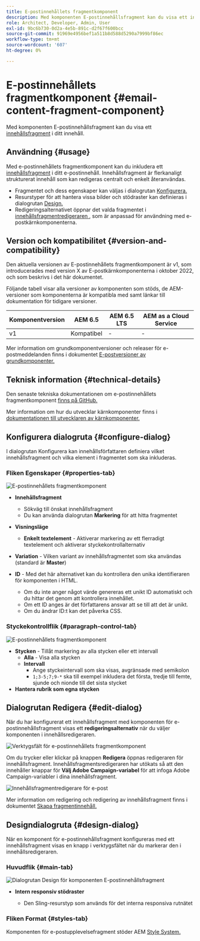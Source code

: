 ```yaml
---
title: E-postinnehållets fragmentkomponent
description: Med komponenten E-postinnehållsfragment kan du visa ett innehållsfragment i ditt innehåll.
role: Architect, Developer, Admin, User
exl-id: 9bc6b730-0d2a-4e5b-891c-d2f67f600bcc
source-git-commit: 91969e4956bef1a511b8d588d5290a7999bf86ec
workflow-type: tm+mt
source-wordcount: '607'
ht-degree: 0%

---
```



# E-postinnehållets fragmentkomponent {#email-content-fragment-component}

Med komponenten E-postinnehållsfragment kan du visa ett [innehållsfragment](https://experienceleague.adobe.com/docs/experience-manager-cloud-service/assets/content-fragments/content-fragments.html?lang=sv-SE) i ditt innehåll.

## Användning {#usage}

Med e-postinnehållets fragmentkomponent kan du inkludera ett [innehållsfragment](https://experienceleague.adobe.com/docs/experience-manager-cloud-service/assets/content-fragments/content-fragments.html?lang=sv-SE) i ditt e-postinnehåll. Innehållsfragment är flerkanaligt strukturerat innehåll som kan redigeras centralt och enkelt återanvändas.

* Fragmentet och dess egenskaper kan väljas i dialogrutan [Konfigurera.](#configure-dialog)
* Resurstyper för att hantera vissa bilder och stödraster kan definieras i dialogrutan [Design.](#design-dialog)
* Redigeringsalternativet öppnar det valda fragmentet i [innehållsfragmentredigeraren ](#edit-dialog), som är anpassad för användning med e-postkärnkomponenterna.

## Version och kompatibilitet {#version-and-compatibility}

Den aktuella versionen av E-postinnehållets fragmentkomponent är v1, som introducerades med version X av E-postkärnkomponenterna i oktober 2022, och som beskrivs i det här dokumentet.

Följande tabell visar alla versioner av komponenten som stöds, de AEM-versioner som komponenterna är kompatibla med samt länkar till dokumentation för tidigare versioner.

| Komponentversion | AEM 6.5 | AEM 6.5 LTS | AEM as a Cloud Service |
|---|---|---|---|
| v1 | Kompatibel | - | - |

Mer information om grundkomponentversioner och releaser för e-postmeddelanden finns i dokumentet [E-postversioner av grundkomponenter.](/help/email/versions.md)

## Teknisk information {#technical-details}

Den senaste tekniska dokumentationen om e-postinnehållets fragmentkomponent [finns på GitHub.](https://adobe.com/go/aem_cmp_tech_email_cf_v1)

Mer information om hur du utvecklar kärnkomponenter finns i [dokumentationen till utvecklaren av kärnkomponenter.](/help/developing/overview.md)

## Konfigurera dialogruta {#configure-dialog}

I dialogrutan Konfigurera kan innehållsförfattaren definiera vilket innehållsfragment och vilka element i fragmentet som ska inkluderas.

### Fliken Egenskaper {#properties-tab}

![E-postinnehållets fragmentkomponent](/help/email/assets/email-content-fragment-edit-properties.png)

* **Innehållsfragment**

   * Sökväg till önskat innehållsfragment
   * Du kan använda dialogrutan **Markering** för att hitta fragmentet

* **Visningsläge**
   * **Enkelt textelement** - Aktiverar markering av ett flerradigt textelement och aktiverar styckekontrollalternativ
* **Variation** - Vilken variant av innehållsfragmentet som ska användas (standard är **Master**)

* **ID** - Med det här alternativet kan du kontrollera den unika identifieraren för komponenten i HTML.
   * Om du inte anger något värde genereras ett unikt ID automatiskt och du hittar det genom att kontrollera innehållet.
   * Om ett ID anges är det författarens ansvar att se till att det är unikt.
   * Om du ändrar ID:t kan det påverka CSS.

### Styckekontrollflik {#paragraph-control-tab}

![E-postinnehållets fragmentkomponent](/help/assets/content-fragment-edit-paragraph.png)

* **Stycken** - Tillåt markering av alla stycken eller ett intervall
   * **Alla** - Visa alla stycken
   * **Intervall**
      * Ange styckeintervall som ska visas, avgränsade med semikolon
      * `1;3-5;7;9-*` ska till exempel inkludera det första, tredje till femte, sjunde och nionde till det sista stycket
* **Hantera rubrik som egna stycken**

## Dialogrutan Redigera {#edit-dialog}

När du har konfigurerat ett innehållsfragment med komponenten för e-postinnehållsfragment visas ett **redigeringsalternativ** när du väljer komponenten i innehållsredigeraren.

![Verktygsfält för e-postinnehållets fragmentkomponent](/help/email/assets/email-content-fragment-edit-toolbar.png)

Om du trycker eller klickar på knappen **Redigera** öppnas redigeraren för innehållsfragment. Innehållsfragmentsredigeraren har utökats så att den innehåller knappar för **Välj Adobe Campaign-variabel** för att infoga Adobe Campaign-variabler i dina innehållsfragment.

![Innehållsfragmentredigerare för e-post](/help/email/assets/email-content-fragment-editor.png)

Mer information om redigering och redigering av innehållsfragment finns i dokumentet [Skapa fragmentinnehåll.](https://experienceleague.adobe.com/docs/experience-manager-cloud-service/content/assets/content-fragments/content-fragments-variations.html?lang=sv-SE)

## Designdialogruta {#design-dialog}

När en komponent för e-postinnehållsfragment konfigureras med ett innehållsfragment visas en knapp i verktygsfältet när du markerar den i innehållsredigeraren.


### Huvudflik {#main-tab}

![Dialogrutan Design för komponenten E-postinnehållsfragment](/help/email/assets/email-content-fragment-design.png)

* **Intern responsiv stödraster**

   * Den Sling-resurstyp som används för det interna responsiva rutnätet

### Fliken Format {#styles-tab}

Komponenten för e-postupplevelsefragment stöder AEM [Style System.](/help/get-started/authoring.md#component-styling)
